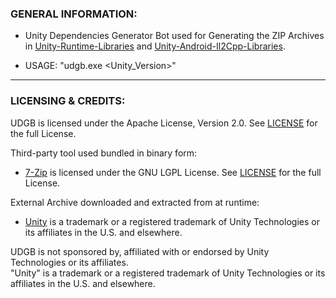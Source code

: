 
### GENERAL INFORMATION:

- Unity Dependencies Generator Bot used for Generating the ZIP Archives in [Unity-Runtime-Libraries](https://github.com/LavaGang/Unity-Runtime-Libraries) and [Unity-Android-Il2Cpp-Libraries](https://github.com/LavaGang/Unity-Android-Il2Cpp-Libraries).

- USAGE: "udgb.exe <Unity_Version>"

---

### LICENSING & CREDITS:

UDGB is licensed under the Apache License, Version 2.0. See [LICENSE](https://github.com/LavaGang/UDGB/blob/master/LICENSE.md) for the full License.

Third-party tool used bundled in binary form:
- [7-Zip](https://www.7-zip.org/) is licensed under the GNU LGPL License. See [LICENSE](https://www.7-zip.org/license.txt) for the full License.

External Archive downloaded and extracted from at runtime:
- [Unity](https://unity3d.com/) is a trademark or a registered trademark of Unity Technologies or its affiliates in the U.S. and elsewhere.

UDGB is not sponsored by, affiliated with or endorsed by Unity Technologies or its affiliates.  
"Unity" is a trademark or a registered trademark of Unity Technologies or its affiliates in the U.S. and elsewhere.